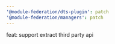 ```yaml
---
'@module-federation/dts-plugin': patch
'@module-federation/managers': patch
---
```


feat: support extract third party api

